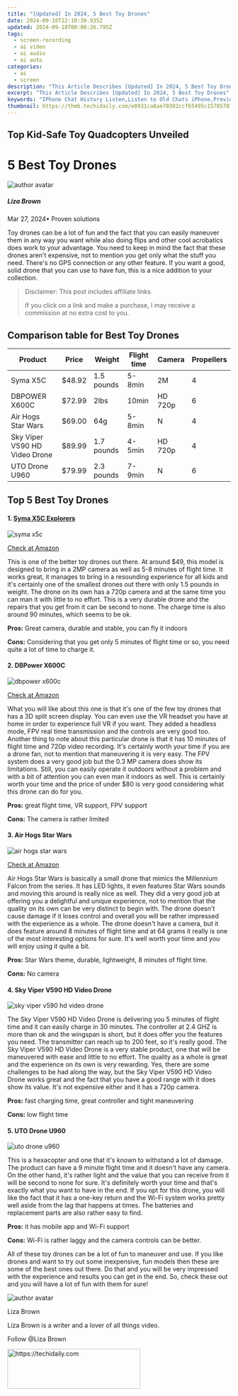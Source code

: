 ```yaml
---
title: "[Updated] In 2024, 5 Best Toy Drones"
date: 2024-09-10T22:10:39.935Z
updated: 2024-09-18T00:00:26.795Z
tags: 
  - screen-recording
  - ai video
  - ai audio
  - ai auto
categories: 
  - ai
  - screen
description: "This Article Describes [Updated] In 2024, 5 Best Toy Drones"
excerpt: "This Article Describes [Updated] In 2024, 5 Best Toy Drones"
keywords: "IPhone Chat History Listen,Listen to Old Chats iPhone,Previous iPhone Chat Audio,Access Past iPhone Conversations,IPhone Past Chat Recordings,Hear Historical iPhone Chats,Past iPhone Dialogue Playback"
thumbnail: https://thmb.techidaily.com/e0931ca8ae70302ccf65495c157857813d9635f220741e3706882a186a67e4d8.jpg
---
```


## Top Kid-Safe Toy Quadcopters Unveiled

# 5 Best Toy Drones

![author avatar](https://lh5.googleusercontent.com/-AIMmjowaFs4/AAAAAAAAAAI/AAAAAAAAABc/Y5UmwDaI7HU/s250-c-k/photo.jpg)

##### Liza Brown

 Mar 27, 2024• Proven solutions

 Toy drones can be a lot of fun and the fact that you can easily maneuver them in any way you want while also doing flips and other cool acrobatics does work to your advantage. You need to keep in mind the fact that these drones aren't expensive, not to mention you get only what the stuff you need. There's no GPS connection or any other feature. If you want a good, solid drone that you can use to have fun, this is a nice addition to your collection.

>  Disclaimer: This post includes affiliate links
>
>  If you click on a link and make a purchase, I may receive a commission at no extra cost to you.
>

## Comparison table for Best Toy Drones

| Product                       | Price  | Weight     | Flight time | Camera  | Propellers |
| ----------------------------- | ------ | ---------- | ----------- | ------- | ---------- |
| Syma X5C                      | $48.92 | 1.5 pounds | 5-8min      | 2M      | 4          |
| DBPOWER X600C                 | $72.99 | 2lbs       | 10min       | HD 720p | 6          |
| Air Hogs Star Wars            | $69.00 | 64g        | 5-8min      | N       | 4          |
| Sky Viper V590 HD Video Drone | $89.99 | 1.7 pounds | 4-5min      | HD 720p | 4          |
| UTO Drone U960                | $79.99 | 2.3 pounds | 7-9min      | N       | 6          |

## Top 5 Best Toy Drones

#### 1\. [Syma X5C Explorers](https://tools.techidaily.com/wondershare/filmora/download/)

![syma x5c](https://images.wondershare.com/filmora/article-images/syma-x5c-explorers.jpg)

[Check at Amazon](https://www.amazon.com/gp/product/B01CNGT0DG/ref=as%5Fli%5Ftl?ie=UTF8&tag=vs-flora-20&camp=1789&creative=9325&linkCode=as2&creativeASIN=B01CNGT0DG&linkId=57d2a66ecb7fdd24814d14d9272a2f49
)

 This is one of the better toy drones out there. At around $49, this model is designed to bring in a 2MP camera as well as 5-8 minutes of flight time. It works great, it manages to bring in a resounding experience for all kids and it's certainly one of the smallest drones out there with only 1.5 pounds in weight. The drone on its own has a 720p camera and at the same time you can man it with little to no effort. This is a very durable drone and the repairs that you get from it can be second to none. The charge time is also around 90 minutes, which seems to be ok.

**Pros:** Great camera, durable and stable, you can fly it indoors

**Cons:** Considering that you get only 5 minutes of flight time or so, you need quite a lot of time to charge it.

#### 2\. DBPower X600C

![dbpower x600c](https://images.wondershare.com/filmora/article-images/dbpower-x600c.jpg)

[Check at Amazon](https://www.amazon.com/gp/product/B01CNGT0DG/ref=as%5Fli%5Ftl?ie=UTF8&tag=vs-flora-20&camp=1789&creative=9325&linkCode=as2&creativeASIN=B01CNGT0DG&linkId=57d2a66ecb7fdd24814d14d9272a2f49
)

 What you will like about this one is that it's one of the few toy drones that has a 3D split screen display. You can even use the VR headset you have at home in order to experience full VR if you want. They added a headless mode, FPV real time transmission and the controls are very good too. Another thing to note about this particular drone is that it has 10 minutes of flight time and 720p video recording. It's certainly worth your time if you are a drone fan, not to mention that maneuvering it is very easy. The FPV system does a very good job but the 0.3 MP camera does show its limitations. Still, you can easily operate it outdoors without a problem and with a bit of attention you can even man it indoors as well. This is certainly worth your time and the price of under $80 is very good considering what this drone can do for you.

**Pros:** great flight time, VR support, FPV support

**Cons:** The camera is rather limited

#### 3\.  Air Hogs Star Wars

![air hogs star wars](https://images.wondershare.com/filmora/article-images/air-hogs-star-wars.jpg)

[Check at Amazon](https://www.amazon.com/gp/product/B01CNGT0DG/ref=as%5Fli%5Ftl?ie=UTF8&tag=vs-flora-20&camp=1789&creative=9325&linkCode=as2&creativeASIN=B01CNGT0DG&linkId=57d2a66ecb7fdd24814d14d9272a2f49
)

 Air Hogs Star Wars is basically a small drone that mimics the Millennium Falcon from the series. It has LED lights, it even features Star Wars sounds and moving this around is really nice as well. They did a very good job at offering you a delightful and unique experience, not to mention that the quality on its own can be very distinct to begin with. The drone doesn't cause damage if it loses control and overall you will be rather impressed with the experience as a whole. The drone doesn't have a camera, but it does feature around 8 minutes of flight time and at 64 grams it really is one of the most interesting options for sure. It's well worth your time and you will enjoy using it quite a bit.

**Pros:** Star Wars theme, durable, lightweight, 8 minutes of flight time.

**Cons:** No camera

#### 4\.  Sky Viper V590 HD Video Drone

![sky viper v590 hd video drone](https://images.wondershare.com/filmora/article-images/sky-viper-v590-hd-video-drone.jpg)

 The Sky Viper V590 HD Video Drone is delivering you 5 minutes of flight time and it can easily charge in 30 minutes. The controller at 2.4 GHZ is more than ok and the wingspan is short, but it does offer you the features you need. The transmitter can reach up to 200 feet, so it's really good. The Sky Viper V590 HD Video Drone is a very stable product, one that will be maneuvered with ease and little to no effort. The quality as a whole is great and the experience on its own is very rewarding. Yes, there are some challenges to be had along the way, but the Sky Viper V590 HD Video Drone works great and the fact that you have a good range with it does show its value. It's not expensive either and it has a 720p camera.

**Pros:** fast charging time, great controller and tight maneuvering

**Cons:** low flight time

#### 5\. UTO Drone U960

![uto drone u960](https://images.wondershare.com/filmora/article-images/uto-drone-u960.jpg)

 This is a hexacopter and one that it's known to withstand a lot of damage. The product can have a 9 minute flight time and it doesn't have any camera. On the other hand, it's rather light and the value that you can receive from it will be second to none for sure. It's definitely worth your time and that's exactly what you want to have in the end. If you opt for this drone, you will like the fact that it has a one-key return and the Wi-Fi system works pretty well aside from the lag that happens at times. The batteries and replacement parts are also rather easy to find.

**Pros:** it has mobile app and Wi-Fi support

**Cons:** Wi-Fi is rather laggy and the camera controls can be better.

 All of these toy drones can be a lot of fun to maneuver and use. If you like drones and want to try out some inexpensive, fun models then these are some of the best ones out there. Do that and you will be very impressed with the experience and results you can get in the end. So, check these out and you will have a lot of fun with them for sure!

![author avatar](https://lh5.googleusercontent.com/-AIMmjowaFs4/AAAAAAAAAAI/AAAAAAAAABc/Y5UmwDaI7HU/s250-c-k/photo.jpg)

Liza Brown

Liza Brown is a writer and a lover of all things video.

Follow @Liza Brown


<ins class="adsbygoogle"
     style="display:block"
     data-ad-format="autorelaxed"
     data-ad-client="ca-pub-7571918770474297"
     data-ad-slot="1223367746"></ins>



<ins class="adsbygoogle"
     style="display:block"
     data-ad-client="ca-pub-7571918770474297"
     data-ad-slot="8358498916"
     data-ad-format="auto"
     data-full-width-responsive="true"></ins>




<!-- affiliate ads begin -->
<a href="https://aligracehair.sjv.io/c/5597632/2027190/19272" target="_top" id="2027190">
  <img src="//a.impactradius-go.com/display-ad/19272-2027190" border="0" alt="https://techidaily.com" width="300" height="90"/>
</a>
<img height="0" width="0" src="https://aligracehair.sjv.io/i/5597632/2027190/19272" style="position:absolute;visibility:hidden;" border="0" />
<!-- affiliate ads end -->

